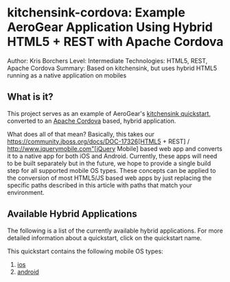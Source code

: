 kitchensink-cordova: Example AeroGear Application Using Hybrid HTML5 + REST with Apache Cordova
===============================================================================================
Author: Kris Borchers
Level: Intermediate
Technologies: HTML5, REST, Apache Cordova
Summary: Based on kitchensink, but uses hybrid HTML5 running as a native application on mobiles

What is it?
-----------

This project serves as an example of AeroGear's [kitchensink quickstart](http://www.github.com/aerogear/as-quickstarts/tree/master/kitchensink-html5-mobile), converted to an [Apache Cordova](http://incubator.apache.org/cordova/) based, hybrid application. 

What does all of that mean? Basically, this takes our https://community.jboss.org/docs/DOC-17326[HTML5 + REST] / http://www.jquerymobile.com"[jQuery Mobile] based web app and converts it to a native app for both iOS and Android. Currently, these apps will need to be built separately but in the future, we hope to provide a single build step for all supported mobile OS types. These concepts can be applied to the conversion of most HTML5/JS based web apps by just replacing the specific paths described in this article with paths that match your environment.

Available Hybrid Applications 
-----------------------------

The following is a list of the currently available hybrid applications. 
For more detailed information about a quickstart, click on the quickstart name.

This quickstart contains the following mobile OS types:

1. [ios](ios/README.md) 
2. [android](android/README.md)
